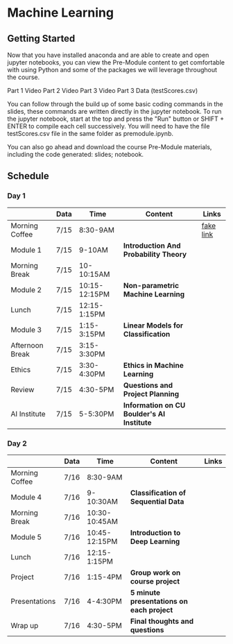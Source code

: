 # Machine Learning

## Getting Started

Now that you have installed anaconda and are able to create and open jupyter notebooks, you can view the Pre-Module content to get comfortable with using Python and some of the packages we will leverage throughout the course.

Part 1 Video
Part 2 Video
Part 3 Video
Part 3 Data (testScores.csv)

You can follow through the build up of some basic coding commands in the slides, these commands are written directly in the jupyter notebook. To run the jupyter notebook, start at the top and press the "Run" button or SHIFT + ENTER to compile each cell successively. You will need to have the file testScores.csv file in the same folder as premodule.ipynb.

You can also go ahead and download the course Pre-Module materials, including the code generated: slides; notebook. 

## Schedule

### Day 1
|               | Data  | Time| Content| Links |
| ------------- |------|-------| -----|-------|
| Morning Coffee| 7/15 | 8:30-9AM | | [fake link](#)|
| Module 1      | 7/15 | 9-10AM | **Introduction And Probability Theory** | |
| Morning Break | 7/15 | 10-10:15AM   |  |  |
| Module 2      | 7/15 | 10:15-12:15PM|**Non-parametric Machine Learning** | |
| Lunch         | 7/15 | 12:15-1:15PM |     |  |
| Module 3      | 7/15 | 1:15-3:15PM      |   **Linear Models for Classification** |  |
| Afternoon Break      | 7/15 | 3:15-3:30PM      |  |  |
| Ethics        | 7/15 | 3:30-4:30PM      |    **Ethics in Machine Learning** |  |
| Review        | 7/15 | 4:30-5PM     |   **Questions and Project Planning** |  |
| AI Institute  | 7/15 | 5-5:30PM     | **Information on CU Boulder's AI Institute** |  |

### Day 2
|               | Data  | Time| Content| Links |
| ------------- |------|-------| -----|-------|
| Morning Coffee| 7/16 | 8:30-9AM      | | |
| Module 4      | 7/16 | 9-10:30AM     | **Classification of Sequential Data** | |
| Morning Break | 7/16 | 10:30-10:45AM |  |  |
| Module 5      | 7/16 | 10:45-12:15PM | **Introduction to Deep Learning** | |
| Lunch         | 7/16 | 12:15-1:15PM  |     |  |
| Project       | 7/16 | 1:15-4PM      |   **Group work on course project** |  |
| Presentations | 7/16 | 4-4:30PM      |    **5 minute presentations on each project** |  |
| Wrap up       | 7/16 | 4:30-5PM      |   **Final thoughts and questions** |  |
